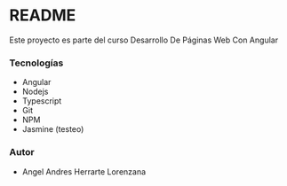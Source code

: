 # README #

Este proyecto es parte del curso Desarrollo De Páginas Web Con Angular

### Tecnologías ###

* Angular
* Nodejs
* Typescript
* Git
* NPM
* Jasmine (testeo)

###   Autor ###

* Angel Andres Herrarte Lorenzana
